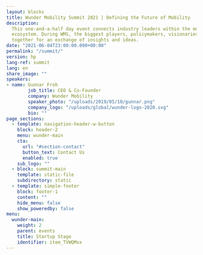 ```yaml
---
layout: blocks
title: Wunder Mobility Summit 2021 | Defining the Future of Mobility
description:
  This one-and-a-half day event connects industry leaders within the mobility
  ecosystem. During WMS, the biggest players, policymakers, visionaries and more come
  together for an exchange of insights and ideas.
date: "2021-06-04T23:00:00.000+00:00"
permalink: "/summit/"
version: hp
lang-ref: summit
lang: en
share_image: ""
speakers:
- name: Gunnar Froh
        job_title: CEO & Co-Founder
        company: Wunder Mobility
        speaker_photo: "/uploads/2019/05/10/gunnar.png"
        company_logo: "/uploads/global/wunder-logo-2020.svg"
        bio: ""
page_sections:
  - template: navigation-header-w-button
    block: header-2
    menu: wunder-main
    cta:
      url: "#section-contact"
      button_text: Contact Us
      enabled: true
    sub_logo: ""
  - block: summit-main
    template: static-file
    subdirectory: static
  - template: simple-footer
    block: footer-1
    content: ""
    hide_menu: false
    show_poweredby: false
menu:
  wunder-main:
    weight: 2
    parent: events
    title: Startup Stage
    identifier: item_TVWQMxx
---
```

